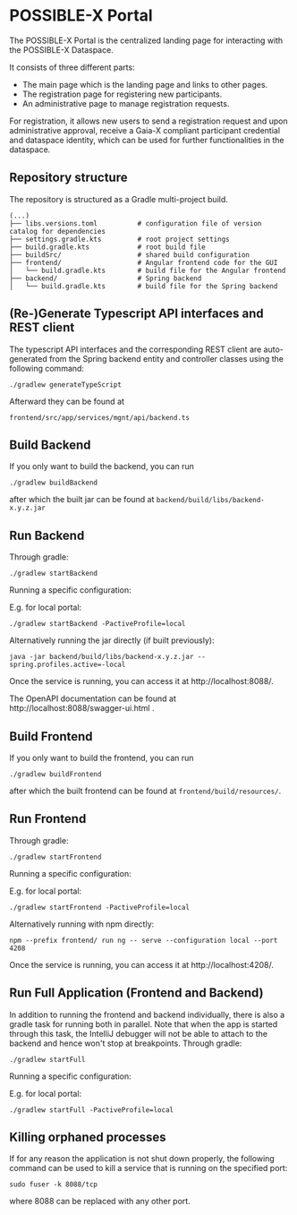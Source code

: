 # POSSIBLE-X Portal

The POSSIBLE-X Portal is the centralized landing page for interacting with the POSSIBLE-X Dataspace.

It consists of three different parts:

* The main page which is the landing page and links to other pages.
* The registration page for registering new participants.
* An administrative page to manage registration requests.

For registration, it allows new users to send a registration request and upon administrative approval, receive a Gaia-X
compliant participant credential and dataspace identity, which can be used for further functionalities in the dataspace.

## Repository structure

The repository is structured as a Gradle multi-project build.

```
(...)
├── libs.versions.toml          # configuration file of version catalog for dependencies
├── settings.gradle.kts         # root project settings
├── build.gradle.kts            # root build file
├── buildSrc/                   # shared build configuration
├── frontend/                   # Angular frontend code for the GUI
│   └── build.gradle.kts        # build file for the Angular frontend
├── backend/                    # Spring backend
│   └── build.gradle.kts        # build file for the Spring backend
```

## (Re-)Generate Typescript API interfaces and REST client

The typescript API interfaces and the corresponding REST client are auto-generated from the Spring backend entity and
controller classes using the following command:

```
./gradlew generateTypeScript
```

Afterward they can be found at

```
frontend/src/app/services/mgnt/api/backend.ts
```

## Build Backend

If you only want to build the backend, you can run

```
./gradlew buildBackend
```

after which the built jar can be found at `backend/build/libs/backend-x.y.z.jar`

## Run Backend

Through gradle:

```
./gradlew startBackend
```

Running a specific configuration:

E.g. for local portal:

```
./gradlew startBackend -PactiveProfile=local
```

Alternatively running the jar directly (if built previously):

```
java -jar backend/build/libs/backend-x.y.z.jar --spring.profiles.active=-local
```

Once the service is running, you can access it at http://localhost:8088/.

The OpenAPI documentation can be found at http://localhost:8088/swagger-ui.html .

## Build Frontend

If you only want to build the frontend, you can run

```
./gradlew buildFrontend
```

after which the built frontend can be found at `frontend/build/resources/`.

## Run Frontend

Through gradle:

```
./gradlew startFrontend
```

Running a specific configuration:

E.g. for local portal:

```
./gradlew startFrontend -PactiveProfile=local
```

Alternatively running with npm directly:

```
npm --prefix frontend/ run ng -- serve --configuration local --port 4208
```

Once the service is running, you can access it at http://localhost:4208/.

## Run Full Application (Frontend and Backend)

In addition to running the frontend and backend individually, there is also a gradle task for running both in parallel.
Note that when the app is started through this task, the IntelliJ debugger will not be able to attach to the backend and
hence won't stop at breakpoints.
Through gradle:

```
./gradlew startFull
```

Running a specific configuration:

E.g. for local portal:

```
./gradlew startFull -PactiveProfile=local
```

## Killing orphaned processes

If for any reason the application is not shut down properly, the following command can be used to kill a service that is
running on the specified port:

```
sudo fuser -k 8088/tcp
```

where 8088 can be replaced with any other port.